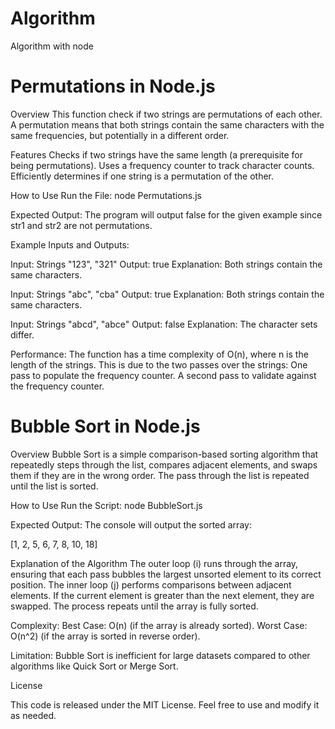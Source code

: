 # Algorithm
Algorithm with node

# Permutations in Node.js

Overview
This function check if two strings are permutations of each other. A permutation means that both strings contain the same characters with the same frequencies, but potentially in a different order.

Features
Checks if two strings have the same length (a prerequisite for being permutations).
Uses a frequency counter to track character counts.
Efficiently determines if one string is a permutation of the other.

How to Use
Run the File:
node Permutations.js

Expected Output:
The program will output false for the given example since str1 and str2 are not permutations.

Example Inputs and Outputs:

Input: Strings "123", "321"
Output: true
Explanation: Both strings contain the same characters.
 
Input: Strings "abc", "cba"
Output: true
Explanation: Both strings contain the same characters.

Input: Strings "abcd", "abce"
Output: false
Explanation: The character sets differ.

Performance:
The function has a time complexity of O(n), where n is the length of the strings. This is due to the two passes over the strings:
One pass to populate the frequency counter.
A second pass to validate against the frequency counter.

# Bubble Sort in Node.js

Overview
Bubble Sort is a simple comparison-based sorting algorithm that repeatedly steps through the list, compares adjacent elements, and swaps them if they are in the wrong order. The pass through the list is repeated until the list is sorted.

How to Use
Run the Script:
node BubbleSort.js

Expected Output:
The console will output the sorted array:

[1, 2, 5, 6, 7, 8, 10, 18]

Explanation of the Algorithm
The outer loop (i) runs through the array, ensuring that each pass bubbles the largest unsorted element to its correct position.
The inner loop (j) performs comparisons between adjacent elements.
If the current element is greater than the next element, they are swapped.
The process repeats until the array is fully sorted.

Complexity:
Best Case: O(n) (if the array is already sorted).
Worst Case: O(n^2) (if the array is sorted in reverse order).

Limitation: Bubble Sort is inefficient for large datasets compared to other algorithms like Quick Sort or Merge Sort.




License

This code is released under the MIT License. Feel free to use and modify it as needed.


